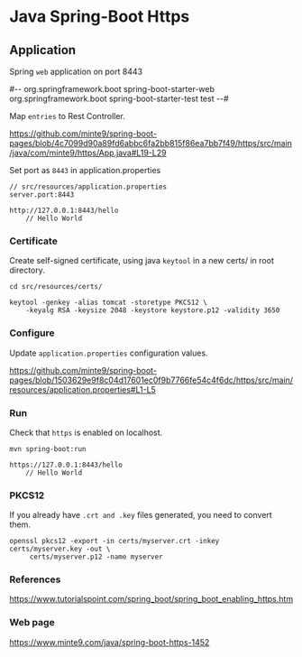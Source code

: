 # Java Spring-Boot Https

## Application

Spring `web` application on port 8443

#--
<dependencies> 
     <dependency> 
         <groupId>org.springframework.boot</groupId> 
         <artifactId>spring-boot-starter-web</artifactId> 
     </dependency> 
     <dependency> 
         <groupId>org.springframework.boot</groupId> 
         <artifactId>spring-boot-starter-test</artifactId> 
         <scope>test</scope> 
     </dependency> 
</dependencies> 
--#

Map `entries` to Rest Controller.

https://github.com/minte9/spring-boot-pages/blob/4c7099d90a89fd6abbc6fa2bb815f86ea7bb7f49/https/src/main/java/com/minte9/https/App.java#L19-L29

Set port as `8443` in application.properties

~~~
// src/resources/application.properties
server.port:8443

http://127.0.0.1:8443/hello
    // Hello World
~~~


### Certificate

Create self-signed certificate, using java `keytool` in a new certs/ in root directory.

~~~
cd src/resources/certs/

keytool -genkey -alias tomcat -storetype PKCS12 \
    -keyalg RSA -keysize 2048 -keystore keystore.p12 -validity 3650
~~~

### Configure

Update `application.properties` configuration values.

https://github.com/minte9/spring-boot-pages/blob/1503629e9f8c04d17601ec0f9b7766fe54c4f6dc/https/src/main/resources/application.properties#L1-L5


### Run

Check that `https` is enabled on localhost.

~~~
mvn spring-boot:run

https://127.0.0.1:8443/hello
    // Hello World
~~~

### PKCS12

If you already have `.crt and .key` files generated, you need to convert them.

~~~
openssl pkcs12 -export -in certs/myserver.crt -inkey certs/myserver.key -out \
     certs/myserver.p12 -name myserver
~~~

### References

https://www.tutorialspoint.com/spring_boot/spring_boot_enabling_https.htm

### Web page 

https://www.minte9.com/java/spring-boot-https-1452